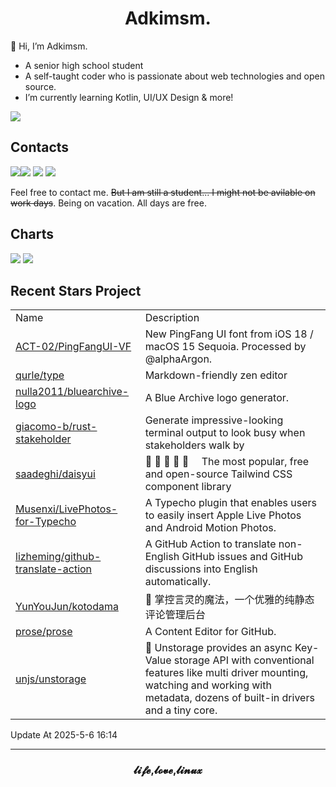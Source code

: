 <h1 align="center">Adkimsm.</h1>

👋 Hi, I’m Adkimsm.

- A senior high school student
- A self-taught coder who is passionate about web technologies and open source.
- I’m currently learning Kotlin, UI/UX Design & more!

![](https://visitor-badge.glitch.me/badge?page_id=adkimsm)

## Contacts

<a href="mailto:adkinsm9277@gmail.com"><img src="https://img.shields.io/badge/Gmail-D14836?style=for-the-badge&logo=gmail&logoColor=white" /></a><a href="https://t.me/adkimsm"><img src="https://img.shields.io/badge/Telegram-2CA5E0?style=for-the-badge&logo=telegram&logoColor=white" /></a> <a href="https://wpa.qq.com/msgrd?v=3&uin=3020035335&site=qq&menu=yes"><img src="https://img.shields.io/badge/Tencent%23QQ-%2312B7F5?style=for-the-badge&logo=tencentqq&logoColor=white" /></a> <a href="https://twitter.com/adkimsm"><img src="https://img.shields.io/badge/Twitter-%231DA1F2.svg?style=for-the-badge&logo=Twitter&logoColor=white" /></a>

Feel free to contact me. ~~But I am still a student... I might not be avilable on work days~~. Being on vacation. All days are free.

<div align="left">

<h2>Charts</h2>

<img src="https://github-readme-stats.vercel.app/api?username=adkimsm&show_icons=true&count_private=true&hide=prs&theme=default_repocard" />

<img src="https://github-readme-stats.vercel.app/api/top-langs/?username=adkimsm&layout=compact" />

</div>

<div>

<h2>Recent Stars Project</h2>

<table>
  <tr>
    <td>Name</td>
    <td>Description</td>
  </tr>
  
  <tr>
    <td><a href=https://github.com/ACT-02/PingFangUI-VF>ACT-02/PingFangUI-VF</a></td>
    <td>New PingFang UI font from iOS 18 / macOS 15 Sequoia. Processed by @alphaArgon.</td>
  </tr>
  <tr>
    <td><a href=https://github.com/qurle/type>qurle/type</a></td>
    <td>Markdown-friendly zen editor </td>
  </tr>
  <tr>
    <td><a href=https://github.com/nulla2011/bluearchive-logo>nulla2011/bluearchive-logo</a></td>
    <td>A Blue Archive logo generator.</td>
  </tr>
  <tr>
    <td><a href=https://github.com/giacomo-b/rust-stakeholder>giacomo-b/rust-stakeholder</a></td>
    <td>Generate impressive-looking terminal output to look busy when stakeholders walk by</td>
  </tr>
  <tr>
    <td><a href=https://github.com/saadeghi/daisyui>saadeghi/daisyui</a></td>
    <td>🌼 🌼 🌼 🌼 🌼  The most popular, free and open-source Tailwind CSS component library</td>
  </tr>
  <tr>
    <td><a href=https://github.com/Musenxi/LivePhotos-for-Typecho>Musenxi/LivePhotos-for-Typecho</a></td>
    <td>A Typecho plugin that enables users to easily insert Apple Live Photos and Android Motion Photos.</td>
  </tr>
  <tr>
    <td><a href=https://github.com/lizheming/github-translate-action>lizheming/github-translate-action</a></td>
    <td>A GitHub Action to translate non-English GitHub issues and GitHub discussions into English automatically.</td>
  </tr>
  <tr>
    <td><a href=https://github.com/YunYouJun/kotodama>YunYouJun/kotodama</a></td>
    <td>💬 掌控言灵的魔法，一个优雅的纯静态评论管理后台</td>
  </tr>
  <tr>
    <td><a href=https://github.com/prose/prose>prose/prose</a></td>
    <td>A Content Editor for GitHub.</td>
  </tr>
  <tr>
    <td><a href=https://github.com/unjs/unstorage>unjs/unstorage</a></td>
    <td> 💾 Unstorage provides an async Key-Value storage API with conventional features like multi driver mounting, watching and working with metadata, dozens of built-in drivers and a tiny core.</td>
  </tr>
</table>

</div>

Update At 2025-5-6    16:14

---

<h3 align="center">𝓵𝓲𝓯𝓮,𝓵𝓸𝓿𝓮,𝓵𝓲𝓷𝓾𝔁</h3>
